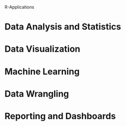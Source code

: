 R-Applications
# Data Analysis and Statistics
# Data Visualization
# Machine Learning
# Data Wrangling
# Reporting and Dashboards
